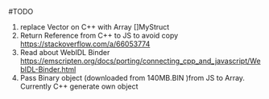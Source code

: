 #TODO
1. replace Vector on C++ with Array []MyStruct
2. Return Reference from C++ to JS to avoid copy
    https://stackoverflow.com/a/66053774
3. Read about WebIDL Binder
    https://emscripten.org/docs/porting/connecting_cpp_and_javascript/WebIDL-Binder.html
4. Pass Binary object (downloaded from 140MB.BIN )from JS to Array. Currently C++ generate own object
